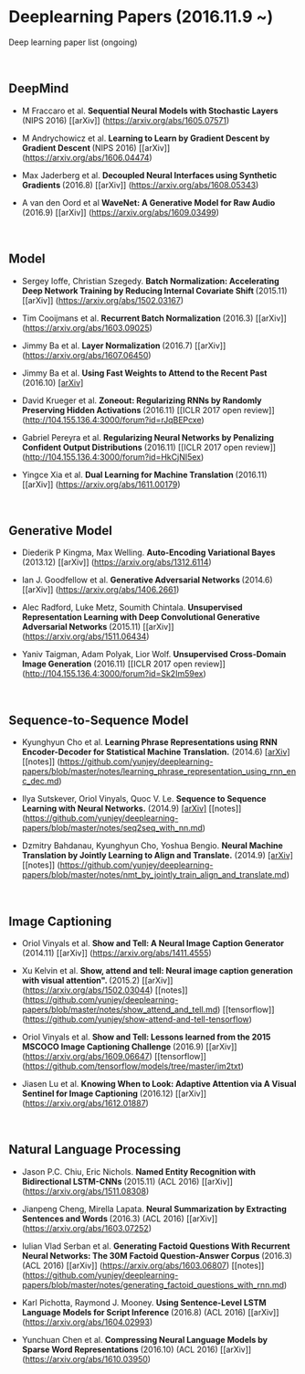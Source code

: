 # Deeplearning Papers (2016.11.9 ~) 
Deep learning paper list (ongoing)

<br>

## DeepMind

* M Fraccaro et al. <b> Sequential Neural Models with Stochastic Layers </b> (NIPS 2016) [[arXiv]] (https://arxiv.org/abs/1605.07571)

* M Andrychowicz et al. <b> Learning to Learn by Gradient Descent by Gradient Descent </b> (NIPS 2016) [[arXiv]] (https://arxiv.org/abs/1606.04474)

* Max Jaderberg et al. <b> Decoupled Neural Interfaces using Synthetic Gradients </b> (2016.8) [[arXiv]] (https://arxiv.org/abs/1608.05343)

* A van den Oord et al <b> WaveNet: A Generative Model for Raw Audio </b> (2016.9) [[arXiv]] (https://arxiv.org/abs/1609.03499)



<br>


## Model
* Sergey Ioffe, Christian Szegedy. <b> Batch Normalization: Accelerating Deep Network Training by Reducing Internal Covariate Shift </b> (2015.11) [[arXiv]] (https://arxiv.org/abs/1502.03167)

* Tim Cooijmans et al. <b> Recurrent Batch Normalization </b> (2016.3) [[arXiv]] (https://arxiv.org/abs/1603.09025)

* Jimmy Ba et al. <b> Layer Normalization </b> (2016.7) [[arXiv]] (https://arxiv.org/abs/1607.06450)

* Jimmy Ba et al. <b> Using Fast Weights to Attend to the Recent Past </b> (2016.10) [[arXiv]](https://arxiv.org/abs/1610.06258)

* David Krueger et al. <b> Zoneout: Regularizing RNNs by Randomly Preserving Hidden Activations </b> (2016.11) [[ICLR 2017 open review]] (http://104.155.136.4:3000/forum?id=rJqBEPcxe)

* Gabriel Pereyra et al. <b> Regularizing Neural Networks by Penalizing Confident Output Distributions </b> (2016.11) [[ICLR 2017 open review]] (http://104.155.136.4:3000/forum?id=HkCjNI5ex)

* Yingce Xia et al. <b> Dual Learning for Machine Translation </b> (2016.11) [[arXiv]] (https://arxiv.org/abs/1611.00179)


<br>

## Generative Model

* Diederik P Kingma, Max Welling. <b> Auto-Encoding Variational Bayes </b> (2013.12) [[arXiv]] (https://arxiv.org/abs/1312.6114)

* Ian J. Goodfellow et al. <b> Generative Adversarial Networks </b> (2014.6) [[arXiv]] (https://arxiv.org/abs/1406.2661)

* Alec Radford, Luke Metz, Soumith Chintala. <b> Unsupervised Representation Learning with Deep Convolutional Generative Adversarial Networks </b> (2015.11) [[arXiv]] (https://arxiv.org/abs/1511.06434)

* Yaniv Taigman, Adam Polyak, Lior Wolf. <b>Unsupervised Cross-Domain Image Generation</b> (2016.11) [[ICLR 2017 open review]] (http://104.155.136.4:3000/forum?id=Sk2Im59ex) 

<br>

## Sequence-to-Sequence Model
* Kyunghyun Cho et al. <b>Learning Phrase Representations using RNN Encoder-Decoder for Statistical Machine Translation.</b> (2014.6) [[arXiv]](https://arxiv.org/abs/1406.1078) [[notes]] (https://github.com/yunjey/deeplearning-papers/blob/master/notes/learning_phrase_representation_using_rnn_enc_dec.md)

* Ilya Sutskever, Oriol Vinyals, Quoc V. Le. <b> Sequence to Sequence Learning with Neural Networks.</b> (2014.9) [[arXiv]](https://arxiv.org/abs/1409.3215) [[notes]] (https://github.com/yunjey/deeplearning-papers/blob/master/notes/seq2seq_with_nn.md)

* Dzmitry Bahdanau, Kyunghyun Cho, Yoshua Bengio. <b> Neural Machine Translation by Jointly Learning to Align and Translate.</b> (2014.9) [[arXiv]](https://arxiv.org/abs/1409.0473) [[notes]] (https://github.com/yunjey/deeplearning-papers/blob/master/notes/nmt_by_jointly_train_align_and_translate.md)

<br>

## Image Captioning
* Oriol Vinyals et al. <b> Show and Tell: A Neural Image Caption Generator </b> (2014.11) [[arXiv]] (https://arxiv.org/abs/1411.4555) 

* Xu Kelvin et al. <b> Show, attend and tell: Neural image caption generation with visual attention". </b> (2015.2) [[arXiv]] (https://arxiv.org/abs/1502.03044) [[notes]] (https://github.com/yunjey/deeplearning-papers/blob/master/notes/show_attend_and_tell.md)  [[tensorflow]] (https://github.com/yunjey/show-attend-and-tell-tensorflow)

* Oriol Vinyals et al. <b> Show and Tell: Lessons learned from the 2015 MSCOCO Image Captioning Challenge </b> (2016.9) [[arXiv]] (https://arxiv.org/abs/1609.06647) [[tensorflow]] (https://github.com/tensorflow/models/tree/master/im2txt)

* Jiasen Lu et al. <b> Knowing When to Look: Adaptive Attention via A Visual Sentinel for Image Captioning </b> (2016.12) [[arXiv]] (https://arxiv.org/abs/1612.01887)

<br>

## Natural Language Processing

* Jason P.C. Chiu, Eric Nichols. <b> Named Entity Recognition with Bidirectional LSTM-CNNs </b> (2015.11) (ACL 2016) [[arXiv]] (https://arxiv.org/abs/1511.08308) 

* Jianpeng Cheng, Mirella Lapata. <b> Neural Summarization by Extracting Sentences and Words </b> (2016.3) (ACL 2016) [[arXiv]] (https://arxiv.org/abs/1603.07252)

* Iulian Vlad Serban et al. <b> Generating Factoid Questions With Recurrent Neural Networks: The 30M Factoid Question-Answer Corpus </b> (2016.3) (ACL 2016) [[arXiv]] (https://arxiv.org/abs/1603.06807) [[notes]] (https://github.com/yunjey/deeplearning-papers/blob/master/notes/generating_factoid_questions_with_rnn.md) 

* Karl Pichotta, Raymond J. Mooney. <b> Using Sentence-Level LSTM Language Models for Script Inference </b> (2016.8) (ACL 2016) [[arXiv]] (https://arxiv.org/abs/1604.02993)

* Yunchuan Chen et al. <b> Compressing Neural Language Models by Sparse Word Representations </b> (2016.10) (ACL 2016) [[arXiv]] (https://arxiv.org/abs/1610.03950)

